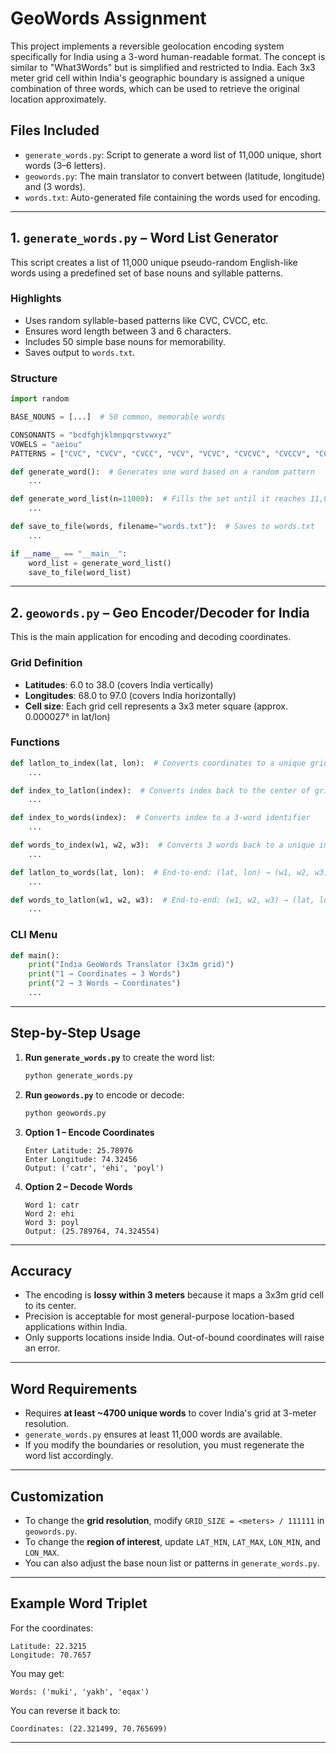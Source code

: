 # GeoWords Assignment

This project implements a reversible geolocation encoding system specifically for India using a 3-word human-readable format. The concept is similar to "What3Words" but is simplified and restricted to India. Each 3x3 meter grid cell within India's geographic boundary is assigned a unique combination of three words, which can be used to retrieve the original location approximately.

## Files Included

- `generate_words.py`: Script to generate a word list of 11,000 unique, short words (3–6 letters).
- `geowords.py`: The main translator to convert between (latitude, longitude) and (3 words).
- `words.txt`: Auto-generated file containing the words used for encoding.

---

## 1. `generate_words.py` – Word List Generator

This script creates a list of 11,000 unique pseudo-random English-like words using a predefined set of base nouns and syllable patterns.

### Highlights

- Uses random syllable-based patterns like CVC, CVCC, etc.
- Ensures word length between 3 and 6 characters.
- Includes 50 simple base nouns for memorability.
- Saves output to `words.txt`.

### Structure

```python
import random

BASE_NOUNS = [...]  # 50 common, memorable words

CONSONANTS = "bcdfghjklmnpqrstvwxyz"
VOWELS = "aeiou"
PATTERNS = ["CVC", "CVCV", "CVCC", "VCV", "VCVC", "CVCVC", "CVCCV", "CCVC", "CCVCV", "CVCVCV"]

def generate_word():  # Generates one word based on a random pattern
    ...

def generate_word_list(n=11000):  # Fills the set until it reaches 11,000
    ...

def save_to_file(words, filename="words.txt"):  # Saves to words.txt
    ...

if __name__ == "__main__":
    word_list = generate_word_list()
    save_to_file(word_list)
```

---

## 2. `geowords.py` – Geo Encoder/Decoder for India

This is the main application for encoding and decoding coordinates.

### Grid Definition

- **Latitudes**: 6.0 to 38.0 (covers India vertically)
- **Longitudes**: 68.0 to 97.0 (covers India horizontally)
- **Cell size**: Each grid cell represents a 3x3 meter square (approx. 0.000027° in lat/lon)

### Functions

```python
def latlon_to_index(lat, lon):  # Converts coordinates to a unique grid index
    ...

def index_to_latlon(index):  # Converts index back to the center of grid cell
    ...

def index_to_words(index):  # Converts index to a 3-word identifier
    ...

def words_to_index(w1, w2, w3):  # Converts 3 words back to a unique index
    ...

def latlon_to_words(lat, lon):  # End-to-end: (lat, lon) → (w1, w2, w3)
    ...

def words_to_latlon(w1, w2, w3):  # End-to-end: (w1, w2, w3) → (lat, lon)
    ...
```

### CLI Menu

```python
def main():
    print("India GeoWords Translator (3x3m grid)")
    print("1 → Coordinates → 3 Words")
    print("2 → 3 Words → Coordinates")
    ...
```

---

## Step-by-Step Usage

1. **Run `generate_words.py`** to create the word list:
   ```bash
   python generate_words.py
   ```

2. **Run `geowords.py`** to encode or decode:
   ```bash
   python geowords.py
   ```

3. **Option 1 – Encode Coordinates**
   ```
   Enter Latitude: 25.78976
   Enter Longitude: 74.32456
   Output: ('catr', 'ehi', 'poyl')
   ```

4. **Option 2 – Decode Words**
   ```
   Word 1: catr
   Word 2: ehi
   Word 3: poyl
   Output: (25.789764, 74.324554)
   ```

---

## Accuracy

- The encoding is **lossy within 3 meters** because it maps a 3x3m grid cell to its center.
- Precision is acceptable for most general-purpose location-based applications within India.
- Only supports locations inside India. Out-of-bound coordinates will raise an error.

---

## Word Requirements

- Requires **at least ~4700 unique words** to cover India's grid at 3-meter resolution.
- `generate_words.py` ensures at least 11,000 words are available.
- If you modify the boundaries or resolution, you must regenerate the word list accordingly.

---

## Customization

- To change the **grid resolution**, modify `GRID_SIZE = <meters> / 111111` in `geowords.py`.
- To change the **region of interest**, update `LAT_MIN`, `LAT_MAX`, `LON_MIN`, and `LON_MAX`.
- You can also adjust the base noun list or patterns in `generate_words.py`.

---

## Example Word Triplet

For the coordinates:
```
Latitude: 22.3215
Longitude: 70.7657
```

You may get:
```
Words: ('muki', 'yakh', 'eqax')
```

You can reverse it back to:
```
Coordinates: (22.321499, 70.765699)
```

---

